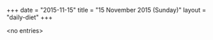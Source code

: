 +++
date = "2015-11-15"
title = "15 November 2015 (Sunday)"
layout = "daily-diet"
+++


\<no entries\>
